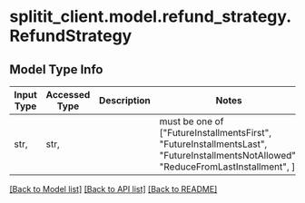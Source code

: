 # splitit_client.model.refund_strategy.RefundStrategy

## Model Type Info
Input Type | Accessed Type | Description | Notes
------------ | ------------- | ------------- | -------------
str,  | str,  |  | must be one of ["FutureInstallmentsFirst", "FutureInstallmentsLast", "FutureInstallmentsNotAllowed", "ReduceFromLastInstallment", ] 

[[Back to Model list]](../../README.md#documentation-for-models) [[Back to API list]](../../README.md#documentation-for-api-endpoints) [[Back to README]](../../README.md)

